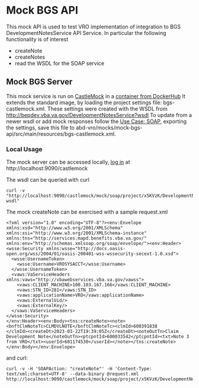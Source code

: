 # Mock BGS API

This mock API is used to test VRO implementation of integration to BGS DevelopmentNotesService API Service.
In particular the following functionality is of interest

- createNote
- createNotes
- read the WSDL for the SOAP service

## Mock BGS Server

This mock service is run on [CastleMock](https://castlemock.github.io) in a [container from DockerHub](https://hub.docker.com/r/castlemock/castlemock)
It extends the standard image, by loading the project settings file: bgs-castlemock.xml. These settings were created with the WSDL from http://bepdev.vba.va.gov/DevelopmentNotesService?wsdl
To update from a newer wsdl or add mock responses follow the [Use Case: SOAP](https://github.com/castlemock/castlemock/wiki/Use-Case:-SOAP#import-wsdl-file), exporting the settings, save this file to 
abd-vro/mocks/mock-bgs-api/src/main/resources/bgs-castlemock.xml. 

### Local Usage
The mock server can be accessed locally, [log in](https://github.com/castlemock/castlemock/wiki#how-to-use) at http://localhost:9090/castlemock

The wsdl can be queried with curl
```
curl -v "http://localhost:9090/castlemock/mock/soap/project/x5KVzK/DevelopmentNotesService?wsdl"
```
The mock createNote can be exercised with a sample request.xml
```agsl
<?xml version="1.0" encoding="UTF-8"?><env:Envelope xmlns:xsd="http://www.w3.org/2001/XMLSchema" xmlns:xsi="http://www.w3.org/2001/XMLSchema-instance" xmlns:tns="http://services.mapd.benefits.vba.va.gov/" xmlns:env="http://schemas.xmlsoap.org/soap/envelope/"><env:Header><wsse:Security xmlns:wsse="http://docs.oasis-open.org/wss/2004/01/oasis-200401-wss-wssecurity-secext-1.0.xsd">
  <wsse:UsernameToken>
    <wsse:Username>VROSYSACCT</wsse:Username>
  </wsse:UsernameToken>
  <vaws:VaServiceHeaders xmlns:vaws="http://vbawebservices.vba.va.gov/vawss">
    <vaws:CLIENT_MACHINE>100.103.167.166</vaws:CLIENT_MACHINE>
    <vaws:STN_ID>281</vaws:STN_ID>
    <vaws:applicationName>VRO</vaws:applicationName>
    <vaws:ExternalUid/>
    <vaws:ExternalKey/>
  </vaws:VaServiceHeaders>
</wsse:Security>
</env:Header><env:Body><tns:createNote><note><bnftClmNoteTc>CLMDVLNOTE</bnftClmNoteTc><clmId>600391838
</clmId><createDt>2023-03-22T19:39:05Z</createDt><noteOutTn>Claim Development Note</noteOutTn><ptcpntId>600033542</ptcpntId><txt>Note 3 from VRO</txt><userId>601174530</userId></note></tns:createNote></env:Body></env:Envelope>  
```

and curl:
```agsl
curl -v -H 'SOAPAction: "createNote"' -H 'Content-Type: text/xml;charset=UTF-8' --data-binary @request.xml http://localhost:9090/castlemock/mock/soap/project/x5KVzK/DevelopmentNotesService
```
